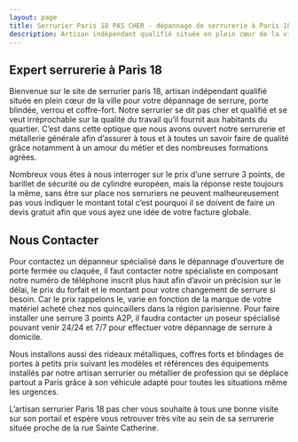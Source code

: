```yaml
---
layout: page
title: Serrurier Paris 18 PAS CHER - dépannage de serrurerie à Paris 18e arrondissement
description: Artisan indépendant qualifié située en plein cœur de la ville pour votre dépannage de serrure, porte blindée, verrou et coffre-fort.
---
```

## Expert serrurerie à Paris 18
Bienvenue sur le site de serrurier paris 18, artisan indépendant qualifié située en plein cœur de la ville pour votre dépannage de serrure, porte blindée, verrou et coffre-fort. Notre serrurier se dit pas cher et qualifié et se veut irréprochable sur la qualité du travail qu’il fournit aux habitants du quartier. C’est dans cette optique que nous avons ouvert notre serrurerie et métallerie générale afin d’assurer à tous et à toutes un savoir faire de qualité grâce notamment à un amour du métier et des nombreuses formations agrées.

Nombreux vous êtes à nous interroger sur le prix d’une serrure 3 points, de barillet de sécurité ou de cylindre européen, mais la réponse reste toujours la même, sans être sur place nos serruriers ne peuvent malheureusement pas vous indiquer le montant total c’est pourquoi il se doivent de faire un devis gratuit afin que vous ayez une idée de votre facture globale.

## Nous Contacter
Pour contactez un dépanneur spécialisé dans le dépannage d’ouverture de porte fermée ou claquée, il faut contacter notre spécialiste en composant notre numéro de téléphone inscrit plus haut afin d’avoir un précision sur le délai, le prix du forfait et le montant pour votre changement de serrure si besoin. Car le prix rappelons le, varie en fonction de la marque de votre matériel acheté chez nos quincaillers dans la région parisienne. Pour faire installer une serrure 3 points A2P, il faudra contacter un poseur spécialisé pouvant venir 24/24 et 7/7 pour effectuer votre dépannage de serrure à domicile.

Nous installons aussi des rideaux métalliques, coffres forts et blindages de portes à petits prix suivant les modèles et références des équipements installés par notre artisan serrurier ou métallier de profession qui se déplace partout a Paris grâce à son véhicule adapté pour toutes les situations même les urgences.

L’artisan serrurier Paris 18 pas cher vous souhaite à tous une bonne visite sur son portail et espère vous retrouver très vite au sein de sa serrurerie située proche de la rue Sainte Catherine.

